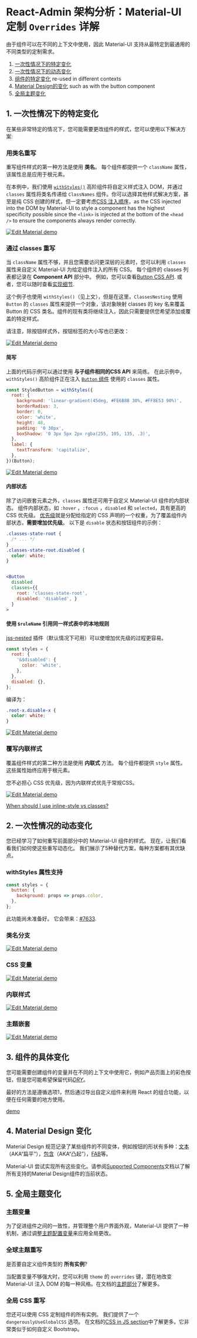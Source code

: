 # React-Admin 架构分析：Material-UI 定制 `Overrides` 详解

<p class="description">由于组件可以在不同的上下文中使用，因此 Material-UI 支持从最特定到最通用的不同类型的定制需求。</p>

1. [一次性情况下的特定变化](#1-specific-variation-for-a-one-time-situation)
1. [一次性情况下的动态变化](#2-dynamic-variation-for-a-one-time-situation)
1. [组件的特定变化](#3-specific-variation-of-a-component) re-used in different contexts
1. [Material Design的变化](#4-material-design-variations) such as with the button component
1. [全局主题变化](#5-global-theme-variation)

## 1. 一次性情况下的特定变化

在某些非常特定的情况下，您可能需要更改组件的样式，您可以使用以下解决方案:

### 用类名重写

重写组件样式的第一种方法是使用 **类名**。
每个组件都提供一个 `className` 属性，该属性总是应用于根元素。

在本例中，我们使用 [`withStyles()`](/customization/css-in-js#withstyles-styles-options-higher-order-component) 高阶组件将自定义样式注入 DOM，并通过`classes` 属性将类名传递给 `ClassNames` 组件。你可以选择其他样式解决方案，甚至是纯 CSS 创建的样式，但一定要考虑[CSS 注入顺序](/customization/css-in-js#css-injection-order)，as the CSS injected into the DOM by Material-UI to style a component has the highest specificity possible since the `<link>` is injected at the bottom of the `<head />` to ensure the components always render correctly.

[![Edit Material demo](https://codesandbox.io/static/img/play-codesandbox.svg)](https://codesandbox.io/s/m4o52vn0kp)

### 通过 classes 重写

当 `className` 属性不够，并且您需要访问更深层的元素时，您可以利用 `classes` 属性来自定义 Material-UI 为给定组件注入的所有 CSS。
每个组件的 classes 列表都记录在 **Component API** 部分中。
例如，您可以查看[Button CSS API](https://material-ui.com/api/button#css-api).
或者，您可以随时查看[实现细节](https://github.com/mui-org/material-ui/blob/master/packages/material-ui/src/Button/Button.js).

这个例子也使用 `withStyles()`（见上文），但是在这里，`ClassesNesting` 使用 `Button` 的 `classes` 属性来提供一个对象，该对象映射 classes 的 key 名来覆盖 Button 的 CSS 类名。组件的现有类将继续注入，因此只需要提供您希望添加或覆盖的特定样式。

请注意，除按钮样式外，按钮标签的大小写也已更改：

[![Edit Material demo](https://codesandbox.io/static/img/play-codesandbox.svg)](https://codesandbox.io/s/4w6px2nrq4)

#### 简写

上面的代码示例可以通过使用 **与子组件相同的CSS API** 来简练。
在此示例中，`withStyles()` 高阶组件正在注入 [`Button` 组件](https://material-ui.com/api/button#css-api) 使用的 `classes` 属性。

```jsx
const StyledButton = withStyles({
  root: {
    background: 'linear-gradient(45deg, #FE6B8B 30%, #FF8E53 90%)',
    borderRadius: 3,
    border: 0,
    color: 'white',
    height: 48,
    padding: '0 30px',
    boxShadow: '0 3px 5px 2px rgba(255, 105, 135, .3)',
  },
  label: {
    textTransform: 'capitalize',
  },
})(Button);
```

[![Edit Material demo](https://codesandbox.io/static/img/play-codesandbox.svg)](https://codesandbox.io/s/vq9jxq7qx5)

#### 内部状态

除了访问嵌套元素之外，`classes` 属性还可用于自定义 Material-UI 组件的内部状态。
组件内部状态，如 `:hover` ，`:focus` ，`disabled` 和 `selected`，具有更高的 CSS 优先级。
[优先级](https://developer.mozilla.org/en-US/docs/Web/CSS/Specificity)就是分配给指定的 CSS 声明的一个权重，为了覆盖组件内部状态，**需要增加优先级**。
以下是 `disable` 状态和按钮组件的示例：

```css
.classes-state-root {
  /* ... */
}
.classes-state-root.disabled {
  color: white;
}
```

```jsx

<Button
  disabled
  classes={{
    root: 'classes-state-root',
    disabled: 'disabled', }
  }
>

```

#### 使用 `$ruleName` 引用同一样式表中的本地规则

[jss-nested](https://github.com/cssinjs/jss-nested) 插件（默认情况下可用）可以使增加优先级的过程更容易。

```js
const styles = {
  root: {
    '&$disabled': {
      color: 'white',
    },
  },
  disabled: {},
};
```

编译为：

```css
.root-x.disable-x {
  color: white;
}
```

[![Edit Material demo](https://codesandbox.io/static/img/play-codesandbox.svg)](https://codesandbox.io/s/1z31z7rolj)

### 覆写内联样式

覆盖组件样式的第二种方法是使用 **内联式** 方法。
每个组件都提供 `style` 属性。
这些属性始终应用于根元素。

您不必担心 CSS 优先级，因为内联样式优先于常规CSS。

[![Edit Material demo](https://codesandbox.io/static/img/play-codesandbox.svg)](https://codesandbox.io/s/6n2q5ro783)

[When should I use inline-style vs classes?](https://material-ui.com/getting-started/faq#when-should-i-use-inline-style-vs-classes-)

## 2. 一次性情况的动态变化

您已经学习了如何重写前面部分中的 Material-UI 组件的样式。
现在，让我们看看我们如何使这些重写动态化。
我们展示了5种替代方案，每种方案都有其优缺点。

### withStyles 属性支持

```jsx
const styles = {
  button: {
    background: props => props.color,
  },
};
```

此功能尚未准备好。
它会带来：[#7633](https://github.com/mui-org/material-ui/issues/7633).

### 类名分支

[![Edit Material demo](https://codesandbox.io/static/img/play-codesandbox.svg)](https://codesandbox.io/s/1wv7w31r97)

### CSS 变量

[![Edit Material demo](https://codesandbox.io/static/img/play-codesandbox.svg)](https://codesandbox.io/s/j4vxywjz5y)

### 内联样式

[![Edit Material demo](https://codesandbox.io/static/img/play-codesandbox.svg)](https://codesandbox.io/s/m4popw7rzy)

### 主题嵌套

[![Edit Material demo](https://codesandbox.io/static/img/play-codesandbox.svg)](https://codesandbox.io/s/z63j0wjny4)

## 3. 组件的具体变化

您可能需要创建组件的变量并在不同的上下文中使用它，例如产品页面上的彩色按钮，但是您可能希望保留代码[*DRY*](https://en.wikipedia.org/wiki/Don%27t_repeat_yourself)。

最好的方法是遵循选项1，然后通过导出自定义组件来利用 React 的组合功能，以便在任何需要的地方使用。

[demo](https://github.com/mui-org/material-ui/blob/master/docs/src/pages/customization/overrides/Component.js)

## 4. Material Design 变化

Material Design 规范记录了某些组件的不同变体，例如按钮的形状有多种：[文本](https://material.io/design/components/buttons.html#text-button)（AKA“扁平”），[包含](https://material.io/design/components/buttons.html#contained-button)（AKA“凸起”），[FAB](https://material.io/design/components/buttons-floating-action-button.html)等。

Material-UI 尝试实现所有这些变化。请参阅[Supported Components](https://material-ui.com/getting-started/supported-components)文档以了解所有支持的Material Design组件的当前状态。

## 5. 全局主题变化

### 主题变量

为了促进组件之间的一致性，并管理整个用户界面外观，Material-UI 提供了一种机制，通过调整[主题配置变量](https://material-ui.com/customization/themes#theme-configuration-variables)来应用全局更改。

### 全球主题重写

是否要自定义组件类型的 **所有实例**?

当配置变量不够强大时，您可以利用 `theme` 的 `overrides` 键，潜在地改变 Material-UI 注入 DOM 的每一种风格。在文档的[主题部分](https://material-ui.com/customization/themes#customizing-all-instances-of-a-component-type)了解更多。

### 全局 CSS 重写

您还可以使用 CSS 定制组件的所有实例。
我们提供了一个 `dangerouslyUseGlobalCSS` 选项。
在文档的[CSS in JS section](https://material-ui.com/customization/css-in-js#global-css)中了解更多。它非常类似于如何自定义 Bootstrap。